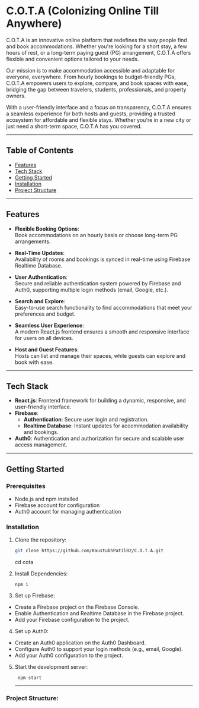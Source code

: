 # C.O.T.A (Colonizing Online Till Anywhere)

C.O.T.A is an innovative online platform that redefines the way people find and book accommodations. Whether you're looking for a short stay, a few hours of rest, or a long-term paying guest (PG) arrangement, C.O.T.A offers flexible and convenient options tailored to your needs.

Our mission is to make accommodation accessible and adaptable for everyone, everywhere. From hourly bookings to budget-friendly PGs, C.O.T.A empowers users to explore, compare, and book spaces with ease, bridging the gap between travelers, students, professionals, and property owners.

With a user-friendly interface and a focus on transparency, C.O.T.A ensures a seamless experience for both hosts and guests, providing a trusted ecosystem for affordable and flexible stays. Whether you're in a new city or just need a short-term space, C.O.T.A has you covered.

---

## Table of Contents
- [Features](#features)  
- [Tech Stack](#tech-stack)
- [Getting Started](#getting-started)
- [Installation ](#installation)
- [Project Structure](project-structure)
---

## Features
- **Flexible Booking Options**:  
  Book accommodations on an hourly basis or choose long-term PG arrangements.  

- **Real-Time Updates**:  
  Availability of rooms and bookings is synced in real-time using Firebase Realtime Database.  

- **User Authentication**:  
  Secure and reliable authentication system powered by Firebase and Auth0, supporting multiple login methods (email, Google, etc.).  

- **Search and Explore**:  
  Easy-to-use search functionality to find accommodations that meet your preferences and budget.  

- **Seamless User Experience**:  
  A modern React.js frontend ensures a smooth and responsive interface for users on all devices.  

- **Host and Guest Features**:  
  Hosts can list and manage their spaces, while guests can explore and book with ease.  

---

## Tech Stack
- **React.js**: Frontend framework for building a dynamic, responsive, and user-friendly interface.  
- **Firebase**:  
  - **Authentication**: Secure user login and registration.  
  - **Realtime Database**: Instant updates for accommodation availability and bookings.  
- **Auth0**: Authentication and authorization for secure and scalable user access management.  

---

## Getting Started

### Prerequisites
- Node.js and npm installed
- Firebase account for configuration
- Auth0 account for managing authentication  

### Installation
1. Clone the repository:  
   ```bash
   git clone https://github.com/KaustubhPatil02/C.O.T.A.git
   ```
   cd cota
   
2. Install Dependencies:
   ```
   npm i
   ```

3. Set up Firebase:

  - Create a Firebase project on the Firebase Console.
  - Enable Authentication and Realtime Database in the Firebase project.
  - Add your Firebase configuration to the project.

4. Set up Auth0:

  - Create an Auth0 application on the Auth0 Dashboard.
  - Configure Auth0 to support your login methods (e.g., email, Google).
  - Add your Auth0 configuration to the project.

5. Start the development server:
   ```
    npm start
   ```
   ---
### Project Structure:

